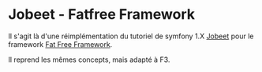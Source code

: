# Jobeet - Fatfree Framework

Il s'agit là d'une réimplémentation du tutoriel de symfony 1.X [Jobeet](https://symfony.com/legacy/doc/jobeet/1_4/fr) pour le framework [Fat Free Framework](https://fatfreeframework.com/).

Il reprend les mêmes concepts, mais adapté à F3.
